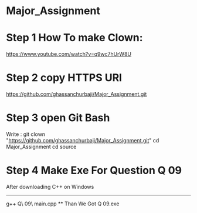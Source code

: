 # Major_Assignment
# Step 1 How To make  Clown:
https://www.youtube.com/watch?v=q9wc7hUrW8U

# Step 2 copy HTTPS URl
https://github.com/ghassanchurbaji/Major_Assignment.git

# Step 3 open Git Bash
Write :
git clown "https://github.com/ghassanchurbaji/Major_Assignment.git"
cd Major_Assignment 
cd source 

# Step 4 Make Exe For Question Q 09
After downloading C++ on Windows
***
 g++ Q\ 09\ main.cpp
**
Than We Got 
Q 09.exe
